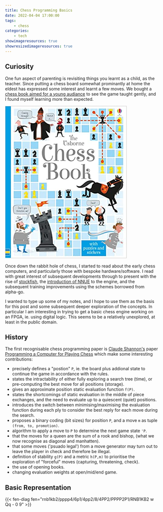 ```yaml
---
title: Chess Programming Basics
date: 2022-04-04 17:00:00
tags:
    - chess
categories:
    - tech
showimageresources: true
showresizedimageresources: true
---
```


Curiosity
---
One fun aspect of parenting is revisiting things you learnt as a child, as the teacher. Since putting a chess board somewhat prominantly at home the eldest has expressed some interest and learnt a few moves. We bought a [chess book aimed for a young audiance](https://www.amazon.co.uk/Usborne-Chess-Book-Activity-Books/dp/1409598446/) to see the game taught gently, and I found myself learning more than expected.

![Chess Book](/images/usborne-chess-book.jpg)

Once down the rabbit hole of chess, I started to read about the early chess computers, and particularly those with bespoke hardware/software. I read with great interest of subsequent developments through to present with the rise of [stockfish](https://stockfishchess.org), the [introduction of NNUE](https://www.chessprogramming.org/Stockfish_NNUE) to the engine, and the subsequent training improvements using the schemes borrowed from alpha-go.

I wanted to type up some of my notes, and I hope to use them as the basis for this post and some subsequent deeper exploration of the concepts. In particular I am interesting in trying to get a basic chess engine working on an FPGA, ie. using digital logic. This seems to be a relatively unexplored, at least in the public domain.

History
---
The first recognisable chess programming paper is [Claude Shannon's](https://www.chessprogramming.org/Claude_Shannon) paper [Programming a Computer for Playing Chess](https://www.pi.infn.it/%7Ecarosi/chess/shannon.txt) which make some interesting contributions:
* precisely defines a "postion" `P`, ie. the board plus addional state to continue the game in accordance with the rules.
* states the intractability of either fully exploring a search tree (time), or pre-computing the best move for all positions (storage).
* gives an approximate position static evaluation function `f(P)`.
* states the shortcomings of static evaluation in the middle of piece exchanges, and the need to evaluate up to a quiescent (quiet) positions.
* introduces the switch between minimising/maximising the evaluation function during each ply to consider the best reply for each move during the search.
* proposes a binary coding (bit sizes) for position `P`, and a move `m` as tuple `(from, to, promotion)`.
* algorithm to apply a move to `P` to determine the next game state `'P`.
* that the moves for a queen are the sum of a rook and bishop, (what we now recognise as diagonal and manhatten).
* that some moves ('psuado legal') from a move generator may turn out to leave the player in check and therefore be illegal.
* definition of stability `g(P)` and a metric `h(P,m)` to prioritise the exploration of "forceful" moves (capturing, threatening, check).
* the use of opening books.
* changing evaluation weights at open/mid/end game.



Basic Representation
---

{{< fen-diag fen="rnb1kb2/pppp4/6p1/4pp2/8/4PP2/PPPP2P1/RNB1KB2 w Qq - 0 9" >}}











